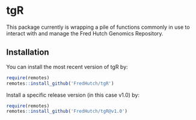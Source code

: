 # tgR

This package currently is wrapping a pile of functions commonly in use to interact with and manage the Fred Hutch Genomics Repository.  

## Installation

You can install the most recent version of tgR by:

```r
require(remotes)
remotes::install_github('FredHutch/tgR')
```

Install a specific release version (in this case v1.0) by:
```r
require(remotes)
remotes::install_github('FredHutch/tgR@v1.0')
```
